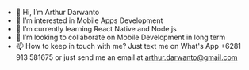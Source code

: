 - 👋 Hi, I’m Arthur Darwanto
- 👀 I’m interested in Mobile Apps Development
- 🌱 I’m currently learning React Native and Node.js
- 💞️ I’m looking to collaborate on Mobile Development in long term
- 📫 How to keep in touch with me? Just text me on What's App +6281 913 581675 or just send me an email at arthur.darwanto@gmail.com

<!---
arthur-da-1205/arthur-da-1205 is a ✨ special ✨ repository because its `README.md` (this file) appears on your GitHub profile.
You can click the Preview link to take a look at your changes.
--->
